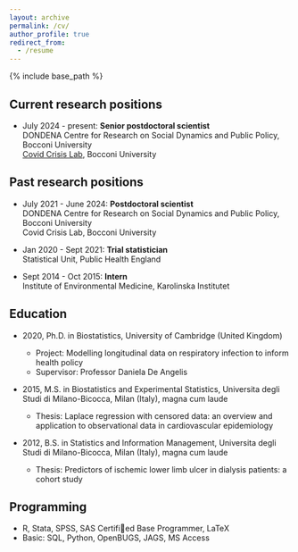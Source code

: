 ```yaml
---
layout: archive
permalink: /cv/
author_profile: true
redirect_from:
  - /resume
---
```


{% include base_path %}

## Current research positions

* July 2024 - present: **Senior postdoctoral scientist**   
DONDENA Centre for Research on Social Dynamics and Public Policy, Bocconi University   
[Covid Crisis Lab](https://covidcrisislab.unibocconi.eu/people/), Bocconi University

## Past research positions

* July 2021 - June 2024: **Postdoctoral scientist**   
DONDENA Centre for Research on Social Dynamics and Public Policy, Bocconi University   
Covid Crisis Lab, Bocconi University
    
* Jan 2020 - Sept 2021: **Trial statistician**   
Statistical Unit, Public Health England
 
* Sept 2014 - Oct 2015: **Intern**   
Institute of Environmental Medicine, Karolinska Institutet

## Education

* 2020, Ph.D. in Biostatistics, University of Cambridge (United Kingdom)   
  * Project: Modelling longitudinal data on respiratory infection to inform health policy
  * Supervisor: Professor Daniela De Angelis

* 2015, M.S. in Biostatistics and Experimental Statistics, Universita degli Studi di Milano-Bicocca, Milan (Italy), magna cum laude
  * Thesis: Laplace regression with censored data: an overview and application to observational data in cardiovascular epidemiology

* 2012, B.S. in Statistics and Information Management, Universita degli Studi di Milano-Bicocca, Milan (Italy), magna cum laude
  * Thesis: Predictors of ischemic lower limb ulcer in dialysis patients: a cohort study

## Programming

* R, Stata, SPSS, SAS Certified Base Programmer, LaTeX
* Basic: SQL, Python, OpenBUGS, JAGS, MS Access
